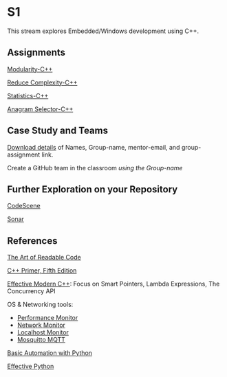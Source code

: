 # S1

This stream explores Embedded/Windows development using C++.

## Assignments

[Modularity-C++](https://classroom.github.com/a/YjkN0Deq)

[Reduce Complexity-C++](https://classroom.github.com/a/gk7bSvpq)

[Statistics-C++](https://classroom.github.com/a/mGwsq3Ul)

[Anagram Selector-C++](https://classroom.github.com/a/RPodFoPc)

## Case Study and Teams

[Download details](case-teams/S1-case-groups.pdf)
of Names, Group-name, mentor-email, and group-assignment link.

Create a GitHub team in the classroom *using the Group-name*

## Further Exploration on your Repository

[CodeScene](https://codescene.io/)

[Sonar](https://sonarcloud.io/)

## References

[The Art of Readable Code](https://learning.oreilly.com/library/view/the-art-of/9781449318482/)

[C++ Primer, Fifth Edition](https://learning.oreilly.com/library/view/c-primer-fifth/9780133053043/)

[Effective Modern C++](https://learning.oreilly.com/library/view/effective-modern-c/9781491908419/):
Focus on Smart Pointers, Lambda Expressions, The Concurrency API

OS & Networking tools:

- [Performance Monitor](https://www.windowscentral.com/how-use-performance-monitor-windows-10)
- [Network Monitor](https://www.wireshark.org/download.html)
- [Localhost Monitor](https://www.netresec.com/index.ashx?page=RawCap)
- [Mosquitto MQTT](https://mosquitto.org/)

[Basic Automation with Python](https://automatetheboringstuff.com/)

[Effective Python](https://learning.oreilly.com/library/view/effective-python-90/9780134854717/)
